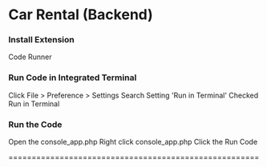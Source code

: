 # Car Rental (Backend)

### Install Extension
Code Runner

### Run Code in Integrated Terminal
Click File > Preference > Settings
Search Setting
'Run in Terminal'
Checked Run in Terminal 

### Run the Code
Open the console_app.php
Right click console_app.php
Click the Run Code

======================================================